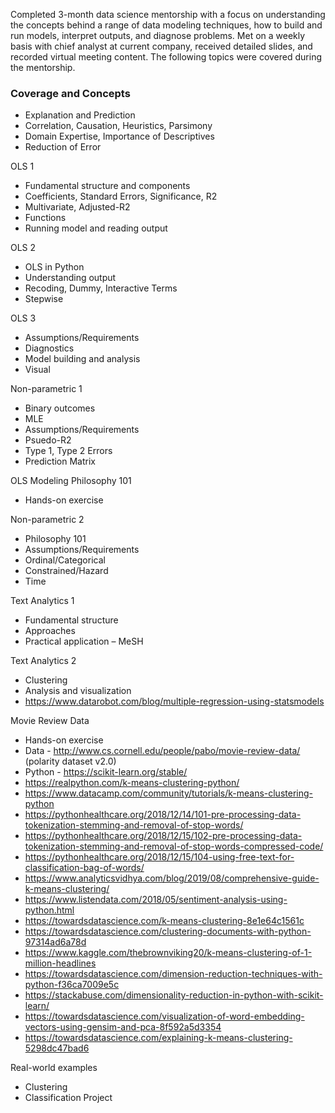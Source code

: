 Completed 3-month data science mentorship with a focus on understanding the concepts behind a range of data modeling techniques, how to build and run models, interpret outputs, and diagnose problems. Met on a weekly basis with chief analyst at current company, received detailed slides, and recorded virtual meeting content. The following topics were covered during the mentorship.

### Coverage and Concepts
* Explanation and Prediction
* Correlation, Causation, Heuristics, Parsimony
* Domain Expertise, Importance of Descriptives
* Reduction of Error

OLS 1
* Fundamental structure and components
* Coefficients, Standard Errors, Significance, R2
* Multivariate, Adjusted-R2
* Functions
* Running model and reading output

OLS 2
* OLS in Python
* Understanding output
* Recoding, Dummy, Interactive Terms
* Stepwise

OLS 3
* Assumptions/Requirements
* Diagnostics
* Model building and analysis
* Visual

Non-parametric 1
* Binary outcomes
* MLE
* Assumptions/Requirements
* Psuedo-R2
* Type 1, Type 2 Errors
* Prediction Matrix

OLS Modeling Philosophy 101
* Hands-on exercise

Non-parametric 2
* Philosophy 101
* Assumptions/Requirements
* Ordinal/Categorical
* Constrained/Hazard
* Time

Text Analytics 1
* Fundamental structure
* Approaches
* Practical application – MeSH

Text Analytics 2
* Clustering
* Analysis and visualization
* https://www.datarobot.com/blog/multiple-regression-using-statsmodels

Movie Review Data
* Hands-on exercise
* Data - http://www.cs.cornell.edu/people/pabo/movie-review-data/ (polarity dataset v2.0)
* Python - https://scikit-learn.org/stable/ 
* https://realpython.com/k-means-clustering-python/
* https://www.datacamp.com/community/tutorials/k-means-clustering-python
* https://pythonhealthcare.org/2018/12/14/101-pre-processing-data-tokenization-stemming-and-removal-of-stop-words/
* https://pythonhealthcare.org/2018/12/15/102-pre-processing-data-tokenization-stemming-and-removal-of-stop-words-compressed-code/
* https://pythonhealthcare.org/2018/12/15/104-using-free-text-for-classification-bag-of-words/
* https://www.analyticsvidhya.com/blog/2019/08/comprehensive-guide-k-means-clustering/
* https://www.listendata.com/2018/05/sentiment-analysis-using-python.html
* https://towardsdatascience.com/k-means-clustering-8e1e64c1561c
* https://towardsdatascience.com/clustering-documents-with-python-97314ad6a78d
* https://www.kaggle.com/thebrownviking20/k-means-clustering-of-1-million-headlines
* https://towardsdatascience.com/dimension-reduction-techniques-with-python-f36ca7009e5c
* https://stackabuse.com/dimensionality-reduction-in-python-with-scikit-learn/
* https://towardsdatascience.com/visualization-of-word-embedding-vectors-using-gensim-and-pca-8f592a5d3354
* https://towardsdatascience.com/explaining-k-means-clustering-5298dc47bad6

Real-world examples
* Clustering
* Classification Project